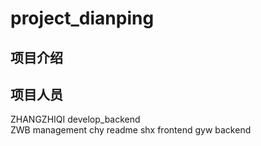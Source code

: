 # project_dianping

## 项目介绍



## 项目人员
ZHANGZHIQI  develop_backend<br>
ZWB    management
chy readme
shx frontend
gyw backend
